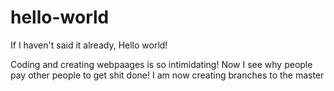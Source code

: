 # hello-world

If I haven't said it already, Hello world!

Coding and creating webpaages is so intimidating! 
Now I see why people pay other people to get shit done!
I am now creating branches to the master 
